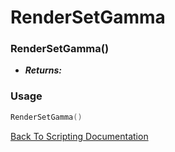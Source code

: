 # RenderSetGamma

### RenderSetGamma()
- ***Returns:*** 

### Usage

```Lua
RenderSetGamma()
```


[Back To Scripting Documentation](../README.md)
